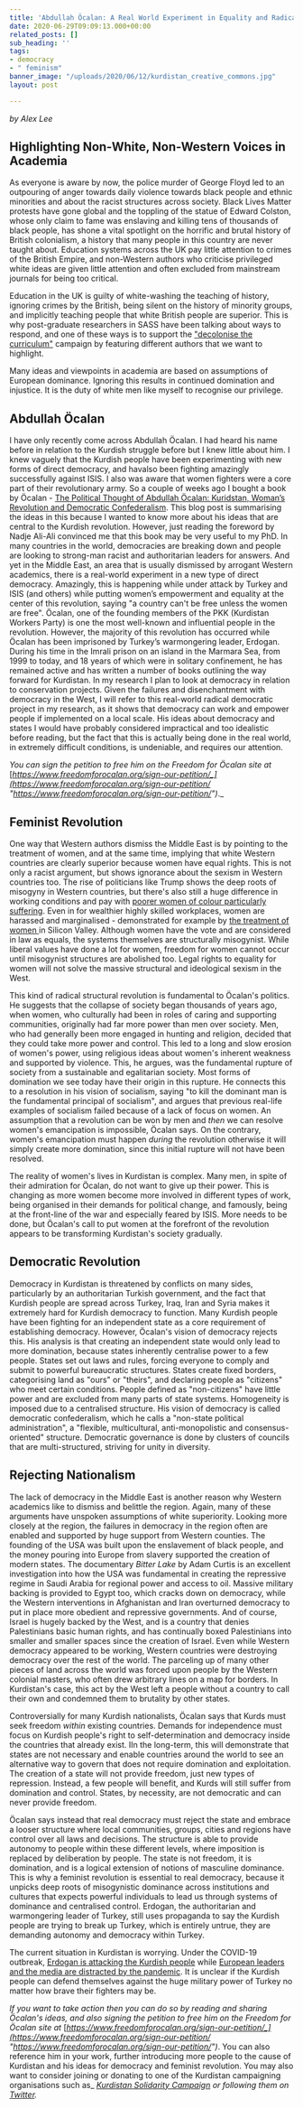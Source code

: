 ```yaml
---
title: 'Abdullah Öcalan: A Real World Experiment in Equality and Radical Democracy'
date: 2020-06-29T09:09:13.000+00:00
related_posts: []
sub_heading: ''
tags:
- democracy
- " feminism"
banner_image: "/uploads/2020/06/12/kurdistan_creative_commons.jpg"
layout: post

---
```

_by Alex Lee_

## Highlighting Non-White, Non-Western Voices in Academia

As everyone is aware by now, the police murder of George Floyd led to an outpouring of anger towards daily violence towards black people and ethnic minorities and about the racist structures across society. Black Lives Matter protests have gone global and the toppling of the statue of Edward Colston, whose only claim to fame was enslaving and killing tens of thousands of black people,  has shone a vital spotlight on the horrific and brutal history of British colonialism, a history that many people in this country are never taught about. Education systems across the UK pay little attention to crimes of the British Empire, and non-Western authors who criticise privileged white ideas are given little attention and often excluded from mainstream journals for being too critical.

Education in the UK is guilty of white-washing the teaching of history, ignoring crimes by the British, being silent on the history of minority groups, and implicitly teaching people that white British people are superior. This is why post-graduate researchers in SASS have been talking about ways to respond, and one of these ways is to support the ["decolonise the curriculum"]() campaign by featuring different authors that we want to highlight.

Many ideas and viewpoints in academia are based on assumptions of European dominance. Ignoring this results in continued domination and injustice. It is the duty of white men like myself to recognise our privilege.

## Abdullah Öcalan

I have only recently come across Abdullah Öcalan. I had heard his name before in relation to the Kurdish struggle before but I knew little about him. I knew vaguely that the Kurdish people have been experimenting with new forms of direct democracy, and havalso been fighting amazingly successfully against ISIS. I also was aware that women fighters were a core part of their revolutionary army. So a couple of weeks ago I bought a book by Öcalan - [The Political Thought of Abdullah Öcalan: Kuridstan, Woman’s Revolution and Democratic Confederalism](). This blog post is summarising the ideas in this because I wanted to know more about his ideas that are central to the Kurdish revolution. However, just reading the foreword by Nadje Ali-Ali convinced me that this book may be very useful to my PhD. In many countries in the world, democracies are breaking down and people are looking to strong-man racist and authoritarian leaders for answers. And yet in the Middle East, an area that is usually dismissed by arrogant Western academics, there is a real-world experiment in a new type of direct democracy. Amazingly, this is happening while under attack by Turkey and ISIS (and others) while putting women’s empowerment and equality at the center of this revolution, saying "a country can't be free unless the women are free". Öcalan, one of the founding members of the PKK (Kurdistan Workers Party) is one the most well-known and influential people in the revolution.  However, the majority of this revolution has occurred while Öcalan has been imprisoned by Turkey’s warmongering leader, Erdogan. During his time in the Imrali prison on an island in the Marmara Sea, from 1999 to today, and 18 years of which were in solitary confinement, he has remained active and has written a number of books outlining the way forward for Kurdistan. In my research I plan to look at democracy in relation to conservation projects. Given the failures and disenchantment with democracy in the West, I will refer to this real-world radical democratic project in my research, as it shows that democracy can work and empower people if implemented on a local scale. His ideas about democracy and states I would have probably considered impractical and too idealistic before reading, but the fact that this is actually being done in the real world, in extremely difficult conditions, is undeniable, and requires our attention.

_You can sign the petition to free him on the Freedom for Öcalan site at_ [_https://www.freedomforocalan.org/sign-our-petition/_](https://www.freedomforocalan.org/sign-our-petition/ "https://www.freedomforocalan.org/sign-our-petition/")_._

## Feminist Revolution

One way that Western authors dismiss the Middle East is by pointing to the treatment of women, and at the same time, implying that white Western countries are clearly superior because women have equal rights. This is not only a racist argument, but shows ignorance about the sexism in Western countries too. The rise of politicians like Trump shows the deep roots of misogyny in Western countries, but there's also still a huge difference in working conditions and pay with [poorer women of colour particularly suffering](https://www.versobooks.com/blogs/3949-a-reignited-spirit-black-women-s-lives-in-britain). Even in for wealthier highly skilled workplaces, women are harassed and marginalised - demonstrated for example by [the treatment of women ]()in Silicon Valley. Although women have the vote and are considered in law as equals, the systems themselves are structurally misogynist. While liberal values have done a lot for women, freedom for women cannot occur until misogynist structures are abolished too.  Legal rights to equality for women will not solve the massive structural and ideological sexism in the West.

This kind of radical structural revolution is fundamental to Öcalan's politics. He suggests that the collapse of society began thousands of years ago, when women, who culturally had been in roles of caring and supporting communities,  originally had far more power than men over society. Men, who had generally been more engaged in hunting and religion, decided that they could take more power and control. This led to a long and slow erosion of women's power, using religious ideas about women's inherent weakness and supported by violence. This, he argues, was the fundamental rupture of society from a sustainable and egalitarian society. Most forms of domination we see today have their origin in this rupture. He connects this to a resolution in his vision of socialism, saying "to kill the dominant man is the fundamental principal of socialism", and argues that previous real-life examples of socialism failed because of a lack of focus on women. An assumption that a revolution can be won by men and _then_ we can resolve women's emancipation is impossible, Öcalan says. On the contrary, women's emancipation must happen _during_ the revolution otherwise it will simply create more domination, since this initial rupture will not have been resolved.

The reality of women's lives in Kurdistan is complex. Many men, in spite of their admiration for Öcalan, do not want to give up their power. This is changing as more women become more involved in different types of work, being organised in their demands for political change, and famously, being at the front-line of the war and especially feared by ISIS. More needs to be done, but Öcalan's call to put women at the forefront of the revolution appears to be transforming Kurdistan's society gradually.

## Democratic Revolution

Democracy in Kurdistan is threatened by conflicts on many sides, particularly by an authoritarian Turkish government, and the fact that Kurdish people are spread across Turkey, Iraq, Iran and Syria makes it extremely hard for Kurdish democracy to function. Many Kurdish people have been fighting for an independent state as a core requirement of establishing democracy. However, Öcalan's vision of democracy rejects this. His analysis is that creating an independent state would only lead to more domination, because states inherently centralise power to a few people. States set out laws and rules, forcing everyone to comply and submit to powerful bureaucratic structures. States create fixed borders, categorising land as "ours" or "theirs", and declaring people as "citizens" who meet certain conditions. People defined as "non-citizens" have little power and are excluded from many parts of state systems. Homogeneity is imposed due to a centralised structure. His vision of democracy is called democratic confederalism, which he calls a "non-state political administration", a "flexible, multicultural, anti-monopolistic and consensus-oriented" structure. Democratic governance is done by clusters of councils that are multi-structured, striving for unity in diversity.

## Rejecting Nationalism

The lack of democracy in the Middle East is another reason why Western academics like to dismiss and belittle the region. Again, many of these arguments have unspoken assumptions of white superiority. Looking more closely at the region, the failures in democracy in the region often are enabled and supported by huge support from Western counties. The founding of the USA was built upon the enslavement of black people, and the money pouring into Europe from slavery supported the creation of modern states. The documentary _Bitter Lake_ by Adam Curtis is an excellent investigation into how the USA was fundamental in creating the repressive regime in Saudi Arabia for regional power and access to oil. Massive military backing is provided to Egypt too, which cracks down on democracy, while the Western interventions in Afghanistan and Iran overturned democracy to put in place more obedient and repressive governments. And of course, Israel is hugely backed by the West, and is a country that denies Palestinians basic human rights, and has continually boxed Palestinians into smaller and smaller spaces since the creation of Israel. Even while Western democracy appeared to be working, Western countries were destroying democracy over the rest of the world. The parceling up of many other pieces of land across the world was forced upon people by the Western colonial masters, who often drew arbitrary lines on a map for borders. In Kurdistan's case, this act by the West left a people without a country to call their own and condemned them to brutality by other states.

Controversially for many Kurdish nationalists, Öcalan says that Kurds must seek freedom _within_ existing countries. Demands for independence must focus on Kurdish people's right to self-determination and democracy inside the countries that already exist. IIn the long-term, this will demonstrate that states are not necessary and enable countries around the world to see an alternative way to govern that does not require domination and exploitation. The creation of a state will not provide freedom, just new types of repression. Instead, a few people will benefit, and  Kurds will still suffer from domination and control. States, by necessity, are not democratic and can never provide freedom.

Öcalan says instead that real democracy must reject the state and embrace a looser structure where local communities, groups, cities and regions have control over all laws and decisions. The structure is able to provide autonomy to people within these different levels, where imposition is replaced by deliberation by people. The state is not freedom, it is domination, and is a logical extension of notions of masculine dominance. This is why a feminist revolution is essential to real democracy, because it unpicks deep roots of misogynistic dominance across institutions and cultures that expects powerful individuals to lead us through systems of dominance and centralised control. Erdogan, the authoritarian and warmongering leader of Turkey, still uses propaganda to say the Kurdish people are trying to break up Turkey, which is entirely untrue, they are demanding autonomy and democracy within Turkey.

The current situation in Kurdistan is worrying. Under the COVID-19 outbreak, [Erdogan is attacking the Kurdish people]() while [European leaders and the media are distracted by the pandemic](). It is unclear if the Kurdish people can defend themselves against the huge military power of Turkey no matter how brave their fighters may be.

_If you want to take action then you can do so by reading and sharing Öcalan's ideas, and also signing the petition to free him on the Freedom for Öcalan site at_ [_https://www.freedomforocalan.org/sign-our-petition/_](https://www.freedomforocalan.org/sign-our-petition/ "https://www.freedomforocalan.org/sign-our-petition/")_. You can also reference him in your work, further introducing more people to the cause of Kurdistan and his ideas for democracy and feminist revolution. You may also want to consider joining or donating to one of the Kurdistan campaigning organisations such as_ [_Kurdistan Solidarity Campaign_]() _or following them on_ [_Twitter_]()_._